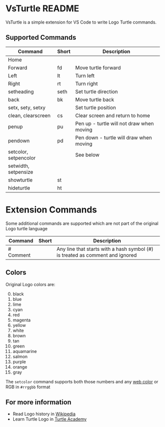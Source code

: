 # VsTurtle README

VsTurtle is a simple extension for VS Code to write Logo Turtle commands. 

## Supported Commands

| Command | Short | Description |
| ---     | ---   |  ---        |
| Home    |       |             |
| Forward | fd| Move turtle forward
| Left | lt|  Turn left
| Right | rt| Turn right
| setheading | seth| Set turtle direction
| back | bk|  Move turtle back
| setx, sety, setxy | |  Set turtle position
| clean, clearscreen | cs| Clear screen and return to home
| penup | pu| Pen up - turtle will not draw when moving
| pendown | pd| Pen down - turtle will draw when moving
| setcolor, setpencolor | | See below
| setwidth, setpensize
| showturtle | st |
| hideturtle | ht |


# Extension Commands
Some additional commands are supported which are not part of the original Logo turtle language

| Command | Short | Description |
| ---     | ---   |  ---        |
| # Comment |       |          Any line that starts with a hash symbol (#) is treated as comment and ignored   |

## Colors

Original Logo colors are:

0) black
1) blue
2) lime
3) cyan
4) red
5) magenta
6) yellow
7) white
8) brown
9) tan
10) green
11) aquamarine
12) salmon
13) purple
14) orange
15) gray

The `setcolor` command supports both those numbers and any [web color](https://en.wikipedia.org/wiki/Web_colors) or RGB in `#rrggbb` format


## For more information

* Read Logo history in [Wikipedia](https://en.wikipedia.org/wiki/Logo_(programming_language))
* Learn Turtle Logo in [Turtle Academy](https://www.turtleacademy.com/)
